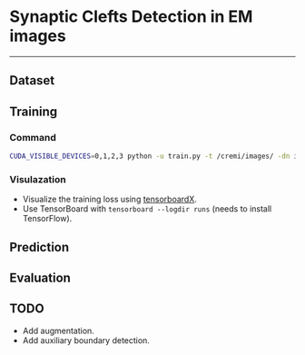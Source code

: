 
# Synaptic Clefts Detection in EM images

----------------------------

## Dataset

## Training

### Command
```bash
CUDA_VISIBLE_DEVICES=0,1,2,3 python -u train.py -t /cremi/images/ -dn im_A.h5@im_B.h5@im_C.h5 -ln syn_A.h5@syn_B.h5@syn_C.h5 -o outputs -lr 0.001 --volume-total 100000 --volume-save 10000 -mi 24,256,256 -g 4 -c 6 -b 4
```
### Visulazation
* Visualize the training loss using [tensorboardX](https://github.com/lanpa/tensorboard-pytorch).
* Use TensorBoard with `tensorboard --logdir runs`  (needs to install TensorFlow).
## Prediction

## Evaluation

## TODO

* Add augmentation.
* Add auxiliary boundary detection.

